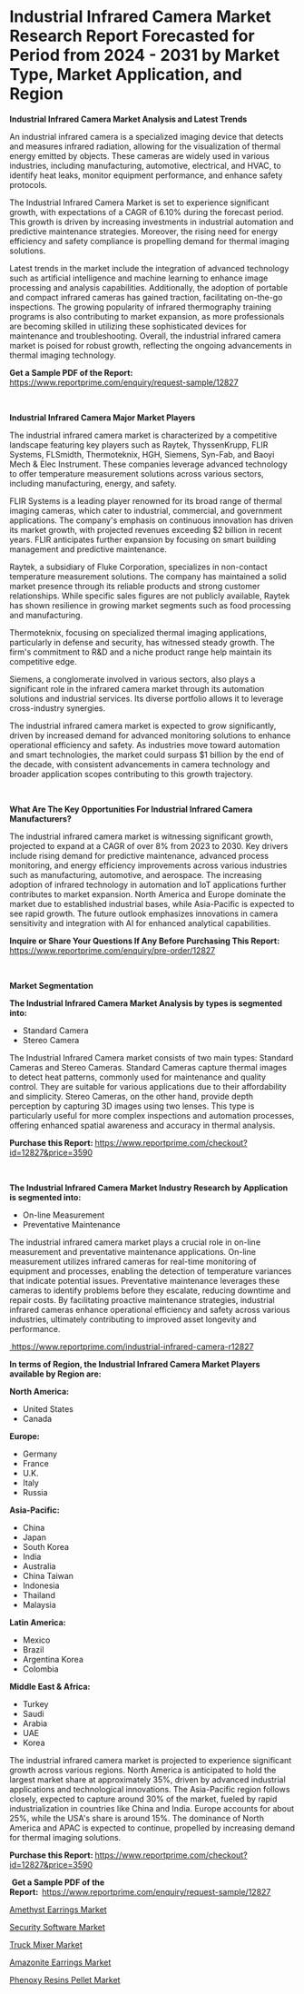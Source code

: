 <p><h1>Industrial Infrared Camera Market Research Report Forecasted for Period from 2024 -  2031 by Market Type, Market Application, and Region</h1></p><p><strong>Industrial Infrared Camera Market Analysis and Latest Trends</strong></p>
<p><p>An industrial infrared camera is a specialized imaging device that detects and measures infrared radiation, allowing for the visualization of thermal energy emitted by objects. These cameras are widely used in various industries, including manufacturing, automotive, electrical, and HVAC, to identify heat leaks, monitor equipment performance, and enhance safety protocols.</p><p>The Industrial Infrared Camera Market is set to experience significant growth, with expectations of a CAGR of 6.10% during the forecast period. This growth is driven by increasing investments in industrial automation and predictive maintenance strategies. Moreover, the rising need for energy efficiency and safety compliance is propelling demand for thermal imaging solutions. </p><p>Latest trends in the market include the integration of advanced technology such as artificial intelligence and machine learning to enhance image processing and analysis capabilities. Additionally, the adoption of portable and compact infrared cameras has gained traction, facilitating on-the-go inspections. The growing popularity of infrared thermography training programs is also contributing to market expansion, as more professionals are becoming skilled in utilizing these sophisticated devices for maintenance and troubleshooting. Overall, the industrial infrared camera market is poised for robust growth, reflecting the ongoing advancements in thermal imaging technology.</p></p>
<p><strong>Get a Sample PDF of the Report:&nbsp;</strong> <a href="https://www.reportprime.com/enquiry/request-sample/12827">https://www.reportprime.com/enquiry/request-sample/12827</a></p>
<p>&nbsp;</p>
<p><strong>Industrial Infrared Camera Major Market Players</strong></p>
<p><p>The industrial infrared camera market is characterized by a competitive landscape featuring key players such as Raytek, ThyssenKrupp, FLIR Systems, FLSmidth, Thermoteknix, HGH, Siemens, Syn-Fab, and Baoyi Mech & Elec Instrument. These companies leverage advanced technology to offer temperature measurement solutions across various sectors, including manufacturing, energy, and safety.</p><p>FLIR Systems is a leading player renowned for its broad range of thermal imaging cameras, which cater to industrial, commercial, and government applications. The company's emphasis on continuous innovation has driven its market growth, with projected revenues exceeding $2 billion in recent years. FLIR anticipates further expansion by focusing on smart building management and predictive maintenance.</p><p>Raytek, a subsidiary of Fluke Corporation, specializes in non-contact temperature measurement solutions. The company has maintained a solid market presence through its reliable products and strong customer relationships. While specific sales figures are not publicly available, Raytek has shown resilience in growing market segments such as food processing and manufacturing.</p><p>Thermoteknix, focusing on specialized thermal imaging applications, particularly in defense and security, has witnessed steady growth. The firm's commitment to R&D and a niche product range help maintain its competitive edge.</p><p>Siemens, a conglomerate involved in various sectors, also plays a significant role in the infrared camera market through its automation solutions and industrial services. Its diverse portfolio allows it to leverage cross-industry synergies.</p><p>The industrial infrared camera market is expected to grow significantly, driven by increased demand for advanced monitoring solutions to enhance operational efficiency and safety. As industries move toward automation and smart technologies, the market could surpass $1 billion by the end of the decade, with consistent advancements in camera technology and broader application scopes contributing to this growth trajectory.</p></p>
<p>&nbsp;</p>
<p><strong>What Are The Key Opportunities For Industrial Infrared Camera Manufacturers?</strong></p>
<p><p>The industrial infrared camera market is witnessing significant growth, projected to expand at a CAGR of over 8% from 2023 to 2030. Key drivers include rising demand for predictive maintenance, advanced process monitoring, and energy efficiency improvements across various industries such as manufacturing, automotive, and aerospace. The increasing adoption of infrared technology in automation and IoT applications further contributes to market expansion. North America and Europe dominate the market due to established industrial bases, while Asia-Pacific is expected to see rapid growth. The future outlook emphasizes innovations in camera sensitivity and integration with AI for enhanced analytical capabilities.</p></p>
<p><strong>Inquire or Share Your Questions If Any Before Purchasing This Report:</strong> <a href="https://www.reportprime.com/enquiry/pre-order/12827">https://www.reportprime.com/enquiry/pre-order/12827</a></p>
<p>&nbsp;</p>
<p><strong>Market Segmentation</strong></p>
<p><strong>The Industrial Infrared Camera Market Analysis by types is segmented into:</strong></p>
<p><ul><li>Standard Camera</li><li>Stereo Camera</li></ul></p>
<p><p>The Industrial Infrared Camera market consists of two main types: Standard Cameras and Stereo Cameras. Standard Cameras capture thermal images to detect heat patterns, commonly used for maintenance and quality control. They are suitable for various applications due to their affordability and simplicity. Stereo Cameras, on the other hand, provide depth perception by capturing 3D images using two lenses. This type is particularly useful for more complex inspections and automation processes, offering enhanced spatial awareness and accuracy in thermal analysis.</p></p>
<p><strong>Purchase this Report:&nbsp;</strong><a href="https://www.reportprime.com/checkout?id=12827&price=3590">https://www.reportprime.com/checkout?id=12827&price=3590</a></p>
<p>&nbsp;</p>
<p><strong>The Industrial Infrared Camera Market Industry Research by Application is segmented into:</strong></p>
<p><ul><li>On-line Measurement</li><li>Preventative Maintenance</li></ul></p>
<p><p>The industrial infrared camera market plays a crucial role in on-line measurement and preventative maintenance applications. On-line measurement utilizes infrared cameras for real-time monitoring of equipment and processes, enabling the detection of temperature variances that indicate potential issues. Preventative maintenance leverages these cameras to identify problems before they escalate, reducing downtime and repair costs. By facilitating proactive maintenance strategies, industrial infrared cameras enhance operational efficiency and safety across various industries, ultimately contributing to improved asset longevity and performance.</p></p>
<p><a href="https://www.reportprime.com/industrial-infrared-camera-r12827">&nbsp;https://www.reportprime.com/industrial-infrared-camera-r12827</a></p>
<p><strong>In terms of Region, the Industrial Infrared Camera Market Players available by Region are:</strong></p>
<p>
    <p> <strong> North America: </strong>
        <ul>
            <li>United States</li>
            <li>Canada</li>
        </ul>
        </p> 
    <p> <strong> Europe: </strong>
        <ul>
            <li>Germany</li>
            <li>France</li>
            <li>U.K.</li>
            <li>Italy</li>
            <li>Russia</li>
        </ul>
        </p> 
    <p> <strong> Asia-Pacific: </strong>
        <ul>
            <li>China</li>
            <li>Japan</li>
            <li>South Korea</li>
            <li>India</li>
            <li>Australia</li>
            <li>China Taiwan</li>
            <li>Indonesia</li>
            <li>Thailand</li>
            <li>Malaysia</li>
        </ul>
        </p> 
    <p> <strong> Latin America: </strong>
        <ul>
            <li>Mexico</li>
            <li>Brazil</li>
            <li>Argentina Korea</li>
            <li>Colombia</li>
        </ul>
        </p> 
    <p> <strong> Middle East & Africa: </strong>
        <ul>
            <li>Turkey</li>
            <li>Saudi</li>
            <li>Arabia</li>
            <li>UAE</li>
            <li>Korea</li>
        </ul>
    </p>
    </p>
<p><p>The industrial infrared camera market is projected to experience significant growth across various regions. North America is anticipated to hold the largest market share at approximately 35%, driven by advanced industrial applications and technological innovations. The Asia-Pacific region follows closely, expected to capture around 30% of the market, fueled by rapid industrialization in countries like China and India. Europe accounts for about 25%, while the USA's share is around 15%. The dominance of North America and APAC is expected to continue, propelled by increasing demand for thermal imaging solutions.</p></p>
<p><strong>Purchase this Report: </strong><a href="https://www.reportprime.com/checkout?id=12827&price=3590">https://www.reportprime.com/checkout?id=12827&price=3590</a></p>
<p>&nbsp;<strong>Get a Sample PDF of the Report:&nbsp;&nbsp;</strong><a href="https://www.reportprime.com/enquiry/request-sample/12827">https://www.reportprime.com/enquiry/request-sample/12827</a></p>
<p><strong></strong></p>
<p><p><a href="https://medium.com/@caylawisoky8698/amethyst-earrings-market-size-share-competitive-landscape-and-trend-analysis-report-by-type-by-a5c2e68a29e7">Amethyst Earrings Market</a></p><p><a href="https://www.linkedin.com/pulse/insights-security-software-market-size-which-expanding-8-drs4f?trackingId=%2B818Qon4Q5e%2BAL%2FlVBM5EQ%3D%3D">Security Software Market</a></p><p><a href="https://github.com/SanjidaMahmud81/Market-Research-Report-List-1/blob/main/truck-mixer-market.md">Truck Mixer Market</a></p><p><a href="https://medium.com/@caylawisoky8698/what-is-influencing-the-future-of-amazonite-earrings-dbd432bb3555">Amazonite Earrings Market</a></p><p><a href="https://issuu.com/reportprime-2/docs/phenoxy-resins-pellet-market-size-2_be0637fdf699a5">Phenoxy Resins Pellet Market</a></p></p>